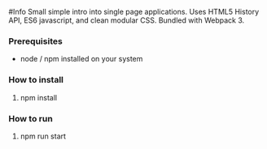 #Info
Small simple intro into single page applications. Uses HTML5 History API, ES6 javascript, and clean modular CSS. Bundled with Webpack 3.

### Prerequisites

* node / npm installed on your system

### How to install

1. npm install

### How to run

1. npm run start
